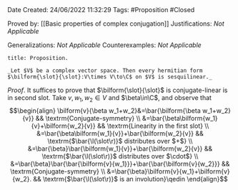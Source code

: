 <br />
<br />

Date Created: 24/06/2022 11:32:29
Tags: #Proposition #Closed

Proved by: [[Basic properties of complex conjugation]]
Justifications: _Not Applicable_

Generalizations: _Not Applicable_
Counterexamples: _Not Applicable_

``` ad-Proposition
title: Proposition.

_Let $V$ be a complex vector space. Then every hermitian form $\bilform{\slot}{\slot}:V\times V\to\C$ on $V$ is sesquilinear._

```

_Proof_. It suffices to prove that $\bilform{\slot}{\slot}$ is conjugate-linear is in second slot. Take $v,w_1,w_2\in V$ and $\beta\in\C$, and observe that
$$\begin{align}
    \bilform{v}{\beta w_1+w_2}&=\bar{\bilform{\beta w_1+w_2}{v}} && \textrm{Conjugate-symmetry} \\
    &=\bar{\beta\bilform{w_1}{v}+\bilform{w_2}{v}} && \textrm{Linearity in the first slot} \\
    &=\bar{\beta\bilform{w_1}{v}}+\bar{\bilform{w_2}{v}} && \textrm{$\bar{\l(\slot\r)}$ distributes over $+$} \\
    &=\bar{\beta}\bar{\bilform{w_1}{v}}+\bar{\bilform{w_2}{v}} && \textrm{$\bar{\l(\slot\r)}$ distributes over $\cdot$} \\
    &=\bar{\beta}\bar{\bar{\bilform{v}{w_1}}}+\bar{\bar{\bilform{v}{w_2}}} && \textrm{Conjugate-symmetry} \\
    &=\bar{\beta}\bilform{v}{w_1}+\bilform{v}{w_2}. && \textrm{$\bar{\l(\slot\r)}$ is an involution}\qedin
\end{align}$$
